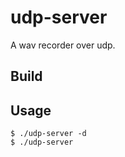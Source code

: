udp-server
==========

A wav recorder over udp.


## Build


## Usage

    $ ./udp-server -d 
    $ ./udp-server 

